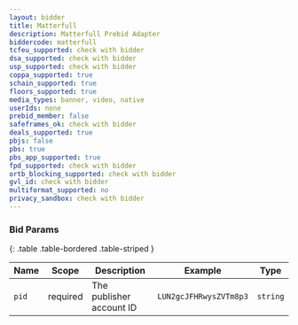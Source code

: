 ```yaml
---
layout: bidder
title: Matterfull
description: Matterfull Prebid Adapter
biddercode: matterfull
tcfeu_supported: check with bidder
dsa_supported: check with bidder
usp_supported: check with bidder
coppa_supported: true
schain_supported: true
floors_supported: true
media_types: banner, video, native
userIds: none
prebid_member: false
safeframes_ok: check with bidder
deals_supported: true
pbjs: false
pbs: true
pbs_app_supported: true
fpd_supported: check with bidder
ortb_blocking_supported: check with bidder
gvl_id: check with bidder
multiformat_supported: no
privacy_sandbox: check with bidder
---
```


### Bid Params

{: .table .table-bordered .table-striped }

| Name       | Scope       | Description               | Example                | Type             |
|------------|-------------|---------------------------|------------------------|------------------|
| `pid`      | required    | The publisher account ID  | `LUN2gcJFHRwysZVTm8p3` | `string`         |